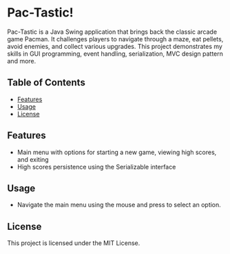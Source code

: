 # Pac-Tastic!

Pac-Tastic is a Java Swing application that brings back the classic arcade game Pacman. 
It challenges players to navigate through a maze, eat pellets, avoid enemies, and collect various upgrades. 
This project demonstrates my skills in GUI programming, event handling, serialization, MVC design pattern and more.

## Table of Contents

- [Features](#features)
- [Usage](#usage)
- [License](#license)

## Features

- Main menu with options for starting a new game, viewing high scores, and exiting
- High scores persistence using the Serializable interface

## Usage

- Navigate the main menu using the mouse and press to select an option.

## License

This project is licensed under the MIT License.





















